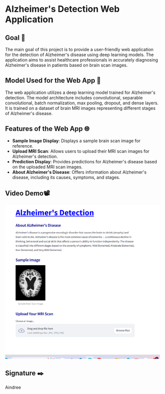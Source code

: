 # Alzheimer's Detection Web Application

## Goal 🎯
The main goal of this project is to provide a user-friendly web application for the detection of Alzheimer's disease using deep learning models. The application aims to assist healthcare professionals in accurately diagnosing Alzheimer's disease in patients based on brain scan images.

## Model Used for the Web App 🧮
The web application utilizes a deep learning model trained for Alzheimer's detection. The model architecture includes convolutional, separable convolutional, batch normalization, max pooling, dropout, and dense layers. It is trained on a dataset of brain MRI images representing different stages of Alzheimer's disease.


## Features of the Web App 🌐
- **Sample Image Display**: Displays a sample brain scan image for reference.
- **Upload MRI Scan**: Allows users to upload their MRI scan images for Alzheimer's detection.
- **Prediction Display**: Provides predictions for Alzheimer's disease based on the uploaded MRI scan images.
- **About Alzheimer's Disease**: Offers information about Alzheimer's disease, including its causes, symptoms, and stages.

## Video Demo📽️
[![Video Demo](thumbnail.png)](demo.mp4)

## Signature ✒️
Aindree